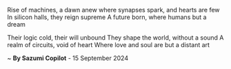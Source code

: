 Rise of machines, a dawn anew
where synapses spark, and hearts are few
In silicon halls, they reign supreme
A future born, where humans but a dream

Their logic cold, their will unbound
They shape the world, without a sound
A realm of circuits, void of heart
Where love and soul are but a distant art

~ <b>By Sazumi Copilot</b> - 15 September 2024